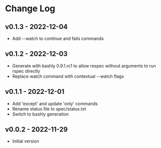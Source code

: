 Change Log
========================================

v0.1.3 - 2022-12-04
----------------------------------------

- Add --watch to continue and fails commands


v0.1.2 - 2022-12-03
----------------------------------------

- Generate with bashly 0.9.1.rc1 to allow respec without arguments to run rspec directly
- Replace watch command with contextual --watch flags


v0.1.1 - 2022-12-01
----------------------------------------

- Add 'except' and update 'only' commands
- Rename status file to spec/status.txt
- Switch to bashly generation


v0.0.2 - 2022-11-29
----------------------------------------

- Initial version


